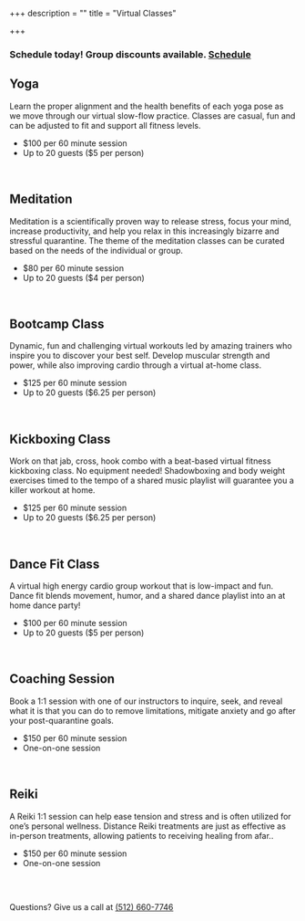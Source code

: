 +++
description = ""
title = "Virtual Classes"

+++

<section id="cta">
  <h3>Schedule today! Group discounts available. <a href="#schedule" class="button">Schedule</a></h3>
</section>

## Yoga
Learn the proper alignment and the health benefits of each yoga pose as we move through our virtual slow-flow practice. Classes are casual, fun and can be adjusted to fit and support all fitness levels.

- $100 per 60 minute session
- Up to 20 guests ($5 per person)

<br>

## Meditation
Meditation is a scientifically proven way to release stress, focus your mind, increase productivity, and help you relax in this increasingly bizarre and stressful quarantine. The theme of the meditation classes can be curated based on the needs of the individual or group.

- $80 per 60 minute session
- Up to 20 guests ($4 per person)

<br>

## Bootcamp Class
Dynamic, fun and challenging virtual workouts led by amazing trainers who inspire you to discover your best self. Develop muscular strength and power, while also improving cardio through a virtual at-home class.

- $125 per 60 minute session
- Up to 20 guests ($6.25 per person)

<br>

## Kickboxing Class
Work on that jab, cross, hook combo with a beat-based virtual fitness kickboxing class. No equipment needed! Shadowboxing and body weight exercises timed to the tempo of a shared music playlist will guarantee you a killer workout at home.

- $125 per 60 minute session
- Up to 20 guests ($6.25 per person)

<br>

## Dance Fit Class
A virtual high energy cardio group workout that is low-impact and fun. Dance fit blends movement, humor, and a shared dance playlist into an at home dance party!

- $100 per 60 minute session
- Up to 20 guests ($5 per person)

<br>

## Coaching Session
Book a 1:1 session with one of our instructors to inquire, seek, and reveal what it is that you can do to remove limitations, mitigate anxiety and go after your post-quarantine goals.

- $150 per 60 minute session
- One-on-one session

<br>

## Reiki
A Reiki 1:1 session can help ease tension and stress and is often utilized for one’s personal wellness. Distance Reiki treatments are just as effective as in-person treatments, allowing patients to receiving healing from afar..

- $150 per 60 minute session
- One-on-one session

<br>

<!-- Start Square Appointments Embed Code -->
<h2 id="schedule"></h2>
<p>Questions? Give us a call at <a href="tel:512-660-7746">(512) 660-7746</a></p>
<script src='https://square.site/appointments/buyer/widget/0x2uzh1q15sbsd/T678KWT4AQ5Y9.js'></script>
<!-- End Square Appointments EmbedCode -->

<!--
<h2 id="schedule">Schedule Today!</h2>
<form id="schedule-form" name="schedule virtual class" method="POST" netlify-honeypot="bot-field" action="/thanks" netlify>
  <span class="hidden">
    <label>Don’t fill this out if you're human: <input name="bot-field" /></label>
  </span>
  <input type="name" name="name" placeholder="Name">
  <input type="email" name="email" placeholder="Email">
  <select name="virtualclass" id="virtualclass">
      <option value="" disabled selected>Select your class</option>
      <option value="yoga">Yoga</option>
      <option value="meditation">Meditation</option>
      <option value="bootcamp">Bootcamp</option>
      <option value="kickboxing">Kickboxing</option>
      <option value="dance fitness">Dance Fitness</option>
      <option value="stress management seminar">Stress Management Seminar</option>
  </select>
  <input type="text" name="date" placeholder="Preferred date and time">
  <textarea name="message" placeholder="Any notes you want to add (optional)"></textarea>
  <button type="submit">Send</button>
</form> -->
